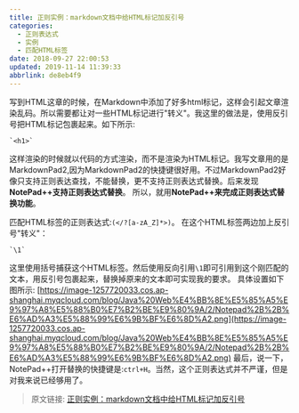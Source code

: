 ```yaml
---
title: 正则实例：markdown文档中给HTML标记加反引号
categories: 
  - 正则表达式
  - 实例
  - 匹配HTML标签
date: 2018-09-27 22:00:53
updated: 2019-11-14 11:39:33
abbrlink: de8eb4f9
---
```

写到HTML这章的时候，在Markdown中添加了好多html标记，这样会引起文章渲染乱码。所以需要都让对一些HTML标记进行"转义"。我这里的做法是，使用反引号把HTML标记包裹起来。如下所示:
```
`<h1>`
```
这样渲染的时候就以代码的方式渲染，而不是渲染为HTML标记。我写文章用的是MarkdownPad2,因为MarkdownPad2的快捷键很好用。不过MarkdownPad2好像只支持正则表达查找，不能替换，更不支持正则表达式替换。后来发现**NotePad++支持正则表达式替换**。
所以，就用**NotePad++来完成正则表达式替换功能**。

匹配HTML标签的正则表达式:`(</?[a-zA_Z]*>)`。
在这个HTML标签两边加上反引号"转义"：
```
`\1`
```
这里使用括号捕获这个HTML标签。然后使用反向引用`\1`即可引用到这个刚匹配的文本，用反引号包裹起来，替换掉原来的文本即可实现我的要求。
具体设置如下图所示:
[https://image-1257720033.cos.ap-shanghai.myqcloud.com/blog/Java%20Web%E4%BB%8E%E5%85%A5%E9%97%A8%E5%88%B0%E7%B2%BE%E9%80%9A/2/Notepad%2B%2B%E6%AD%A3%E5%88%99%E6%9B%BF%E6%8D%A2.png](https://image-1257720033.cos.ap-shanghai.myqcloud.com/blog/Java%20Web%E4%BB%8E%E5%85%A5%E9%97%A8%E5%88%B0%E7%B2%BE%E9%80%9A/2/Notepad%2B%2B%E6%AD%A3%E5%88%99%E6%9B%BF%E6%8D%A2.png)
最后，说一下，NotePad++打开替换的快捷键是:`ctrl+H`。当然，这个正则表达式并不严谨，但是对我来说已经够用了。

>原文链接: [正则实例：markdown文档中给HTML标记加反引号](https://lanlan2017.github.io/blog/de8eb4f9/)
